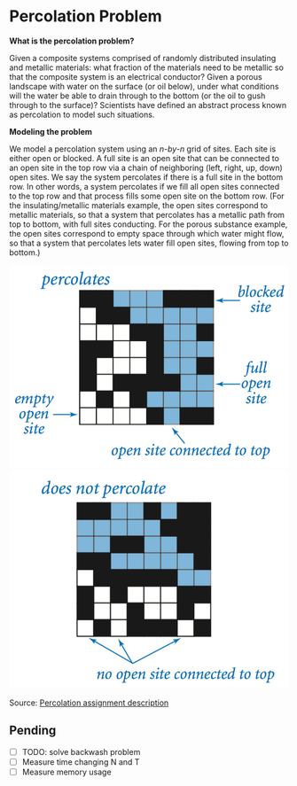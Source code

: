# Percolation Problem

**What is the percolation problem?**

Given a composite systems comprised of randomly distributed insulating and metallic materials: what fraction of the materials need to be metallic so that the composite system is an electrical conductor? Given a porous landscape with water on the surface (or oil below), under what conditions will the water be able to drain through to the bottom (or the oil to gush through to the surface)? Scientists have defined an abstract process known as percolation to model such situations.

**Modeling the problem**

We model a percolation system using an *n-by-n* grid of sites. Each site is either open or blocked. A full site is an open site that can be connected to an open site in the top row via a chain of neighboring (left, right, up, down) open sites. We say the system percolates if there is a full site in the bottom row. In other words, a system percolates if we fill all open sites connected to the top row and that process fills some open site on the bottom row. (For the insulating/metallic materials example, the open sites correspond to metallic materials, so that a system that percolates has a metallic path from top to bottom, with full sites conducting. For the porous substance example, the open sites correspond to empty space through which water might flow, so that a system that percolates lets water fill open sites, flowing from top to bottom.)

![Percolates yes](doc/percolates-yes.png)
![Percolates no](doc/percolates-no.png)


Source: [Percolation assignment description](https://coursera.cs.princeton.edu/algs4/assignments/percolation/specification.php)

## Pending
- [ ] TODO: solve backwash problem
- [ ] Measure time changing N and T
- [ ] Measure memory usage
